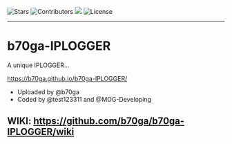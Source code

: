 ![Stars](https://img.shields.io/github/stars/b70ga/b70ga-IPLOGGER?style=flat-square) ![Contributors](https://img.shields.io/github/contributors/b70ga/b70ga-IPLOGGER)  [![](https://contrib.rocks/image?repo=b70ga/b70ga-IPLOGGER)](https://github.com/b70ga/b70ga-IPLOGGER/graphs/contributors) ![License](https://img.shields.io/github/license/b70ga/b70ga-IPLOGGER?style=flat-square)

---

# b70ga-IPLOGGER
A unique IPLOGGER...


https://b70ga.github.io/b70ga-IPLOGGER/



- Uploaded by @b70ga
- Coded by @test123311 and @MOG-Developing

## WIKI: https://github.com/b70ga/b70ga-IPLOGGER/wiki

